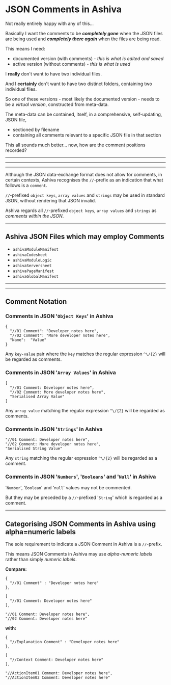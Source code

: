 # JSON Comments in Ashiva


Not really entirely happy with any of this...

Basically I want the comments to be **_completely gone_** when the JSON files are being used and **_completely there again_** when the files are being read.

This means I need:

 - documented version (with comments) - _this is what is edited and saved_
 - active version (without comments) - _this is what is used_
 
I **really** don't want to have two individual files.

And I **certainly** don't want to have two distinct folders, containing two individual files.

So one of these versions - most likely the documented version - needs to be a _virtual version_, constructed from meta-data.

The meta-data can be contained, itself, in a comprehensive, self-updating, JSON file,

 - sectioned by filename
 - containing all comments relevant to a specific JSON file in that section
 
 This all sounds much better... now, how are the comment positions recorded?

_____
_____
_____




Although the JSON data-exchange format does not allow for comments, in certain contexts, Ashiva recognises the `//`-prefix as an indication that what follows is a `comment`.

`//`-prefixed `object keys`, `array values` and `strings` may be used in standard JSON, without rendering that JSON invalid.

Ashiva regards all `//`-prefixed `object keys`, `array values` and `strings` as _comments within the JSON_.

_____

## Ashiva JSON Files which may employ Comments

- `ashivaModuleManifest`
- `ashivaCodesheet`
- `ashivaModuleLogic`
- `ashivaServersheet`
- `ashivaPageManifest`
- `ashivaGlobalManifest`

_____




_____

## Comment Notation

### Comments in JSON '`Object Keys`' in Ashiva

```
{
  "//01 Comment": "Developer notes here",
  "//02 Comment": "More developer notes here",
  "Name":  "Value"
}
```
Any `key-value` pair where the `key` matches the regular expression `^\/{2}` will be regarded as comments.


### Comments in JSON '`Array Values`' in Ashiva

```
[
  "//01 Comment: Developer notes here",
  "//02 Comment: More developer notes here",
  "Serialised Array Value"
]
```

Any `array value` matching the regular expression `^\/{2}` will be regarded as comments.


### Comments in JSON '`Strings`' in Ashiva

```
"//01 Comment: Developer notes here",
"//02 Comment: More developer notes here",
"Serialised String Value"
```

Any `string` matching the regular expression `^\/{2}` will be regarded as a comment.


### Comments in JSON '`Numbers`', '`Booleans`' and '`Null`' in Ashiva

'`Number`', '`Boolean`' and '`null`' values may not be commented.

But they may be preceded by a `//`-prefixed '`String`' which is regarded as a comment.

______

##  Categorising JSON Comments in Ashiva using alpha=numeric labels

The sole requirement to indicate a JSON Comment in Ashiva is a `//`-prefix.

This means JSON Comments in Ashiva may use _alpha-numeric labels_ rather than simply _numeric labels_.

**Compare:**

```
{
  "//01 Comment" : "Developer notes here"
},

[
  "//01 Comment: Developer notes here"
],

"//01 Comment: Developer notes here",
"//02 Comment: Developer notes here"
```

**with:**

```
{
  "//Explanation Comment" : "Developer notes here"
},

[
  "//Context Comment: Developer notes here"
],

"//ActionItem01 Comment: Developer notes here",
"//ActionItem02 Comment: Developer notes here"
```
